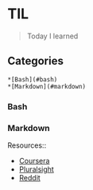 # TIL
>Today I learned

## Categories
	*[Bash](#bash)
	*[Markdown](#markdown)

### Bash

### Markdown
	
Resources::
- [Coursera](https://www.coursera.org/)
- [Pluralsight](https://www.pluralsight.com/)
- [Reddit](https://www.reddit.com/r/todayilearned/)
